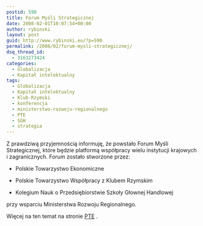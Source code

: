 ```yaml
---
postid: 590
title: Forum Myśli Strategicznej
date: 2008-02-01T10:07:54+00:00
author: rybinski
layout: post
guid: http://www.rybinski.eu/?p=590
permalink: /2008/02/forum-mysli-strategicznej/
dsq_thread_id:
  - 3163273424
categories:
  - Globalizacja
  - Kapitał intelektualny
tags:
  - Globalizacja
  - Kapitał intelektualny
  - Klub-Rzymski
  - konferencja
  - ministerstwo-rozwoju-regionalnego
  - PTE
  - SGH
  - strategia
---
```

Z prawdziwą przyjemnością informuję, że powstało Forum Myśli Strategicznej, które będzie platformą współpracy wielu instytucji krajowych i zagranicznych. Forum zostało stworzone przez:

- Polskie Towarzystwo Ekonomiczne

- Polskie Towarzystwo Współpracy z Klubem Rzymskim

- Kolegium Nauk o Przedsiębiorstwie Szkoły Głownej Handlowej 

przy wsparciu Ministerstwa Rozwoju Regionalnego.

Więcej na ten temat na stronie [PTE](http://www.pte.pl/243_konferencje_cd.html) .
